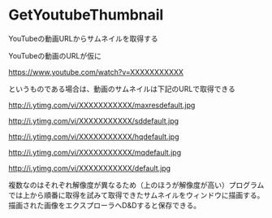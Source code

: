 # GetYoutubeThumbnail
YouTubeの動画URLからサムネイルを取得する

YouTubeの動画のURLが仮に

https://www.youtube.com/watch?v=XXXXXXXXXXX

というものである場合は、動画のサムネイルは下記のURLで取得できる

http://i.ytimg.com/vi/XXXXXXXXXXX/maxresdefault.jpg

http://i.ytimg.com/vi/XXXXXXXXXXX/sddefault.jpg

http://i.ytimg.com/vi/XXXXXXXXXXX/hqdefault.jpg

http://i.ytimg.com/vi/XXXXXXXXXXX/mqdefault.jpg

http://i.ytimg.com/vi/XXXXXXXXXXX/default.jpg

複数なのはそれぞれ解像度が異なるため（上のほうが解像度が高い）プログラムでは上から順番に取得を試みて取得できたサムネイルをウィンドウに描画する。描画された画像をエクスプローラへD&Dすると保存できる。
